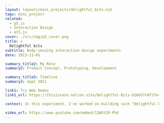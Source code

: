 ```yaml
---
layout: layouts/mini_projects/delightful_bits.njk
tags: mini_project
related:
  - p5.js
  - Interaction Design
  - ml5.js
cover: ./src/img/p5_cover.png
title: >
  Delightful bits
subtitle: Body-sensing interaction design experiments
date: 2013-11-01

summary_title2: My Role
summary2: Product Concept, Prototyping, Development

summary_title3: Timeline
summary3: Sept 2021

link1: Try Web Demos
link1_url: https://thisisvaze.notion.site/Delightful-Bits-b16637c0f27e4c978150f74c727d8df5

context: In this experiment, I've worked on building such "Delightful Bits" using computer vision to control different aspects of media. There are four interactive studies that have been developed using p5.js and ml5.js for body and hand tracking. It was exciting to be able to combine my interests in different fields such as maths, graphic design, musical instruments, and visualizations quickly using these libraries with this series of experiments.

video_url: https://www.youtube.com/embed/12WXt2R-Ph4
---
```

